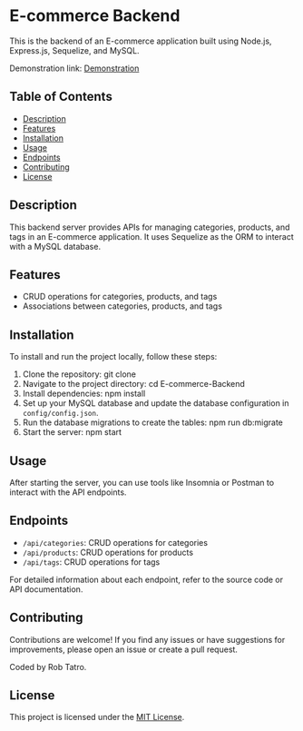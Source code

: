 # E-commerce Backend

This is the backend of an E-commerce application built using Node.js, Express.js, Sequelize, and MySQL.

Demonstration link: [Demonstration](https://app.screencastify.com/v3/watch/a1EMMe3d8C4tb6wC7APO)

## Table of Contents

- [Description](#description)
- [Features](#features)
- [Installation](#installation)
- [Usage](#usage)
- [Endpoints](#endpoints)
- [Contributing](#contributing)
- [License](#license)

## Description

This backend server provides APIs for managing categories, products, and tags in an E-commerce application. It uses Sequelize as the ORM to interact with a MySQL database.

## Features

- CRUD operations for categories, products, and tags
- Associations between categories, products, and tags

## Installation

To install and run the project locally, follow these steps:

1. Clone the repository: git clone <repository-url>
2. Navigate to the project directory: cd E-commerce-Backend
3. Install dependencies: npm install
4. Set up your MySQL database and update the database configuration in `config/config.json`.
5. Run the database migrations to create the tables: npm run db:migrate
6. Start the server: npm start

## Usage

After starting the server, you can use tools like Insomnia or Postman to interact with the API endpoints.

## Endpoints

- `/api/categories`: CRUD operations for categories
- `/api/products`: CRUD operations for products
- `/api/tags`: CRUD operations for tags

For detailed information about each endpoint, refer to the source code or API documentation.

## Contributing

Contributions are welcome! If you find any issues or have suggestions for improvements, please open an issue or create a pull request.

Coded by Rob Tatro.

## License

This project is licensed under the [MIT License](LICENSE).
